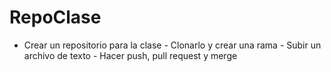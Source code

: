 # RepoClase
- Crear un repositorio para la clase - Clonarlo y crear una rama - Subir un archivo de texto - Hacer push, pull request y merge

